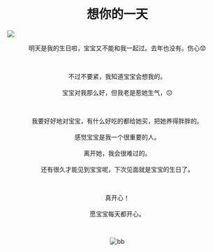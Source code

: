 #  <center>想你的一天<center>

![](https://timgsa.baidu.com/timg?image&quality=80&size=b9999_10000&sec=1552222359&di=536c5e5d2d7f671e006a93db3bcaeb27&imgtype=jpg&er=1&src=http%3A%2F%2Fn1image.hjfile.cn%2Fmh%2F2016%2F12%2F05%2F5241b6b6d7db24af606258ec306d255c.jpg)



<center>明天是我的生日啦，宝宝又不能和我一起过。去年也没有。伤心😟<center>



​    



<center>不过不要紧，我知道宝宝会想我的。<center>
​    





<center>宝宝对我那么好，但我老是惹她生气，😔<center>



​    



<center>我要好好地对宝宝，有什么好吃的都给她买，把她养得胖胖的。<center>
​    





<center>感觉宝宝是我一个很重要的人。<center>
​    





<center>离开她，我会很难过的。<center>
​    





<center>还有很久才能见到宝宝呢，下次见面就是宝宝的生日了。<center>


​    



<center>真开心！<center>
​    





<center>愿宝宝每天都开心。<center>




​    

![bb](https://ss0.bdstatic.com/70cFvHSh_Q1YnxGkpoWK1HF6hhy/it/u=2023160846,2935486502&fm=26&gp=0.jpg)

